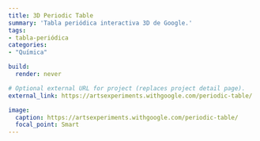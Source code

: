 ```yaml
---
title: 3D Periodic Table
summary: 'Tabla periódica interactiva 3D de Google.'
tags:
- tabla-periódica
categories:
- "Química"

build:
  render: never

# Optional external URL for project (replaces project detail page).
external_link: https://artsexperiments.withgoogle.com/periodic-table/

image:
  caption: https://artsexperiments.withgoogle.com/periodic-table/
  focal_point: Smart
---
```

